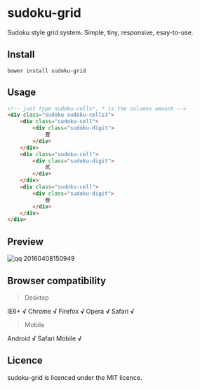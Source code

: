 # sudoku-grid
Sudoku style grid system. Simple, tiny, responsive, esay-to-use.

## Install
``` command
bower install sudoku-grid
```

## Usage
``` html
<!-- just type sudoku-cells*, * is the columns amount -->
<div class="sudoku sudoku-cells3">
    <div class="sudoku-cell">
        <div class="sudoku-digit">
            壹
        </div>
    </div>
    <div class="sudoku-cell">
        <div class="sudoku-digit">
            贰
        </div>
    </div>
    <div class="sudoku-cell">
        <div class="sudoku-digit">
            叁
        </div>
    </div>
</div>
```

## Preview
![qq 20160408150949](https://cloud.githubusercontent.com/assets/7589350/14376575/ec195e42-fd9c-11e5-8db0-ec89ac5d3c83.png)

## Browser compatibility

> Desktop

IE6+ **√**
Chrome **√**
Firefox **√**
Opera **√**
Safari **√**

> Mobile

Android **√**
Safari Mobile **√**

## Licence
sudoku-grid is licenced under the MIT licence.
